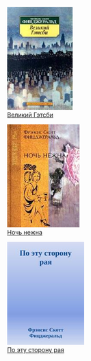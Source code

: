 ![](Великий%20Гэтсби.jpg)  
[Великий Гэтсби](Великий%20Гэтсби)

![](Ночь%20нежна.jpg)  
[Ночь нежна](Ночь%20нежна)

![](По%20эту%20сторону%20рая.jpg)  
[По эту сторону рая](По%20эту%20сторону%20рая)
